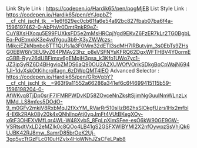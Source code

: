 Link Style Link : https://codepen.io/Hardik65/pen/pogMjEB
List Style Link : https://codepen.io/Hardik65/pen/eYJqpbZ?__cf_chl_jschl_tk__=1e6f629ec0cb61fa6e54a92bc827fbab07ba6f4a-1596197462-0-AbPhVr0DmtRnkR9eZ-CuY8XsHXoqu5E99FUXksFD5e2mMsHRCpjYgd9EKvZ6FzER7kLr2TG0BgbLEq-PdEtmxkK3e4vdYgou3b9-X3yZWWczs-lMikciEZkNbnbo8TT1QUfs1a3F0Mm32dETI3sdMH7lRButvjm_3s0EbTs9ZHsG0EBW6iV3EU9yZ64PMAy23hz_p8eVSFNYsKFRQ62DgxWFTHBV4Y0ormEcGBB-Ryy26dUBFimxv6gEMpjH3gsa_k3Kfo1UWo7yc1-JZ3jpSyRZ6D4BHgvioZMDS6aQ90OU2AZXUWOfVOrikSDkgBoCpWajN6941JI-1dvXskOtKihcrolfagn_6zDWpQMT4lEO
Advanced Selector : https://codepen.io/Hardik65/pen/GRoVpbY?__cf_chl_jschl_tk__=963f9a11552a66286a341ef6c6f4699415115b59-1596198204-0-AfWKvq8TjDp0srjF7IFMRPWDvKD58ZOvceNnZksltSjimNgGuulNmWLnzLxMMd_LS8mfes5DOdO-9_m0GFv2mkjV8RxbMqJ2fXxYM_RVarRr510sIIzB62hsSlOkgfUzrs1Hx2mfbl4-E6k2RAk08y20k4xQNhlInoAtj0ypJmFt4VUtBKegXOy-x6tF3OHEXVMfLqr4WL-W48XvbS_8FgLpXimSFee-esO6kW90GE9GW-VSRtsdtVxLD2eMZIk0c8QOo4LB41gS2GSFXWlBYMI2X2nfOywpzSsVhjQk6UJBK42RJ8mw_SamrD85brOeK2Uj-3gq5vcTtGzFLc010uHZylx4HoWNhJZsCFeLPab8
